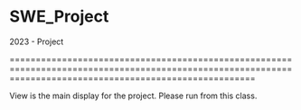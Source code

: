 # SWE_Project
2023 - Project

===========================================================================================================================================================

View is the main display for the project. Please run from this class.

